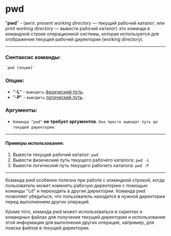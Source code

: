 # pwd

"**pwd**" - (англ. *present working directory* — текущий рабочий каталог; или *print working directory* — вывести рабочий каталог) это команда в командной строке операционной системы, которая используется для отображения текущей рабочей директории (working directory).

****

### Синтаксис команды:
    `pwd [опции]`

### Опции:
* "**-L**" - `выводить` [физический путь](../glossary.md#физический-путь).
* "**-P**" - `выводить` [логический путь](../glossary.md#логический-путь).

### Аргументы:
* `Команда "pwd"` **не требует аргументов**. `Она просто выводит путь до текущей директории`.

***

#### Примеры использования:
1. Вывести текущий рабочий каталог:
    `pwd`
2. Вывести физический путь текущего рабочего каталога:
    `pwd -L`
3. Вывести логический путь текущего рабочего каталога:
    `pwd -P`

****

Команда pwd особенно полезна при работе с командной строкой, когда пользователь может изменять рабочую директорию с помощью команды "cd" и переходить в другие директории. Команда pwd позволяет убедиться, что пользователь находится в нужной директории перед выполнением других операций.

Кроме того, команда pwd может использоваться в скриптах и командных файлах для получения текущей директории и использования этой информации для выполнения других операций, например, для поиска файлов в текущей директории.